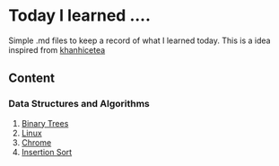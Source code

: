 # Today I learned ....
Simple .md files to keep a record of what I learned today. This is a idea inspired from [khanhicetea](https://github.com/khanhicetea/today-i-learned/blob/master/README.md)

## Content

### Data Structures and Algorithms

1. [Binary Trees](https://github.com/erandakarachchi/today-i-learned/blob/master/dsa/Binary%20Trees.md)
2. [Linux](https://github.com/erandakarachchi/today-i-learned/blob/master/Linux.md#linux)
3. [Chrome](https://github.com/erandakarachchi/today-i-learned/tree/master/chrome)
4. [Insertion Sort](https://github.com/erandakarachchi/today-i-learned/blob/master/dsa/Insertion%20Sort.md)

